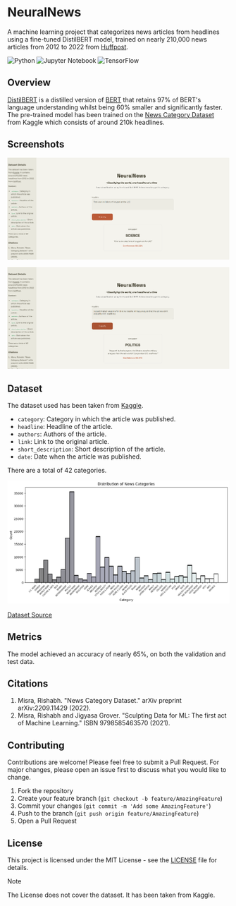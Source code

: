 # NeuralNews
A machine learning project that categorizes news articles from headlines using a fine-tuned DistilBERT model, trained on nearly 210,000 news articles from 2012 to 2022 from [Huffpost](https://www.huffpost.com/).

![Python](https://img.shields.io/badge/python-3670A0?style=for-the-badge&logo=python&logoColor=ffdd54)
![Jupyter Notebook](https://img.shields.io/badge/jupyter-%23FA0F00.svg?style=for-the-badge&logo=jupyter&logoColor=white)
![TensorFlow](https://img.shields.io/badge/TensorFlow-%23FF6F00.svg?style=for-the-badge&logo=TensorFlow&logoColor=white)

## Overview
[DistilBERT](https://huggingface.co/docs/transformers/model_doc/distilbert) is a distilled version of [BERT](https://huggingface.co/docs/transformers/model_doc/bert) that retains 97% of BERT's language understanding whilst being 60% smaller and significantly faster. The pre-trained model has been trained on the [News Category Dataset](https://www.kaggle.com/datasets/rmisra/news-category-dataset) from Kaggle which consists of around 210k headlines.

## Screenshots

![](https://raw.githubusercontent.com/sayanjit082805/NeuralNews/main/demo/ss1.png)

![](https://raw.githubusercontent.com/sayanjit082805/NeuralNews/main/demo/ss2.png)

## Dataset 
The dataset used has been taken from [Kaggle](https://www.kaggle.com/datasets/rmisra/news-category-dataset).

- `category`: Category in which the article was published.
- `headline`: Headline of the article.
- `authors`: Authors of the article.
- `link`: Link to the original article.
- `short_description`: Short description of the article.
- `date`: Date when the article was published.

There are a total of 42 categories.

![](https://raw.githubusercontent.com/sayanjit082805/NeuralNews/main/demo/categories.png)

[Dataset Source](https://rishabhmisra.github.io/publications)

## Metrics
The model achieved an accuracy of nearly 65%, on both the validation and test data.

## Citations 
1. Misra, Rishabh. "News Category Dataset." arXiv preprint arXiv:2209.11429 (2022).
2. Misra, Rishabh and Jigyasa Grover. "Sculpting Data for ML: The first act of Machine Learning." ISBN 9798585463570 (2021).

## Contributing
Contributions are welcome! Please feel free to submit a Pull Request. For major changes, please open an issue first to discuss what you would like to change.

1. Fork the repository
2. Create your feature branch (`git checkout -b feature/AmazingFeature`)
3. Commit your changes (`git commit -m 'Add some AmazingFeature'`)
4. Push to the branch (`git push origin feature/AmazingFeature`)
5. Open a Pull Request

## License

This project is licensed under the MIT License - see the [LICENSE](LICENSE) file for details.

> [!NOTE]
> The License does not cover the dataset. It has been taken from Kaggle.


